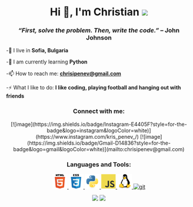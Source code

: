 <h1 align="center">Hi 👋, I'm Christian <img height="40" src="http://static.skaip.org/img/emoticons/180x180/f6fcff/hi.gif"></h1>
<h3 align="center"> <em>“First, solve the problem. Then, write the code.”</em> – John Johnson</h3>

-📍 I live in **Sofia, Bulgaria**

-📙 I am currently learning **Python**

-📫 How to reach me: **chrisipenev@gmail.com**

-⚡ What I like to do: **I like coding, playing football and hanging out with friends**

<h3 align="center">Connect with me:</h3>
<div align="center">
[![image](https://img.shields.io/badge/Instagram-E4405F?style=for-the-badge&logo=instagram&logoColor=white)](https://www.instagram.com/kris_penev_/)
[![image](https://img.shields.io/badge/Gmail-D14836?style=for-the-badge&logo=gmail&logoColor=white)](mailto:chrisipenev@gmail.com)
</div>
<h3 align="center">Languages and Tools:</h3>
<p align="center"> 
  <a href="https://www.w3.org/html/" target="_blank"> 
    <img src="https://raw.githubusercontent.com/devicons/devicon/master/icons/html5/html5-original-wordmark.svg" alt="html5" width="40" height="40"/> 
  </a>
  <a href="https://www.w3schools.com/css/" target="_blank"> 
    <img src="https://raw.githubusercontent.com/devicons/devicon/master/icons/css3/css3-original-wordmark.svg" alt="css3" width="40" height="40"/> 
  </a> 
  <a href="https://www.python.org" target="_blank"> 
    <img src="https://raw.githubusercontent.com/devicons/devicon/master/icons/python/python-original.svg" alt="python" width="40" height="40"/> 
  </a>  
  <a href="https://developer.mozilla.org/en-US/docs/Web/JavaScript" target="_blank"> 
    <img src="https://raw.githubusercontent.com/devicons/devicon/master/icons/javascript/javascript-original.svg" alt="javascript" width="40" height="40"/> 
  </a> 
  <a href="https://www.linux.org/" target="_blank"> 
    <img src="https://raw.githubusercontent.com/devicons/devicon/master/icons/linux/linux-original.svg" alt="linux" width="40" height="40"/> 
  </a> 
  <a href="https://www.cplusplus.com/" target="_blank"> 
    <img src="https://upload.wikimedia.org/wikipedia/commons/thumb/1/18/ISO_C%2B%2B_Logo.svg/1200px-ISO_C%2B%2B_Logo.svg.png" alt="git" width="40" height="40"/> 
  </a>
</p>
<p align= "center">
  <img height= "150" src="https://github-readme-stats.vercel.app/api?username=ChristianPenev&theme=react&show_icons=true&include_all_commits=true" />
  <img height= "150" src="https://github-readme-stats.vercel.app/api/top-langs/?username=ChristianPenev&theme=react&layout=compact" />
</p>
